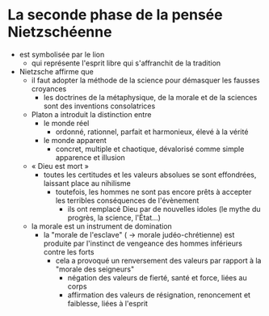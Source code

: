 # La seconde phase de la pensée Nietzschéenne
- est symbolisée par le lion
  - qui représente l'esprit libre qui s'affranchit de la tradition
- Nietzsche affirme que
  - il faut adopter la méthode de la science pour démasquer les fausses croyances
    - les doctrines de la métaphysique, de la morale et de la sciences sont des inventions consolatrices
  - Platon a introduit la distinction entre
    - le monde réel
      - ordonné, rationnel, parfait et harmonieux, élevé à la vérité
    - le monde apparent
      - concret, multiple et chaotique, dévalorisé comme simple apparence et illusion        
  - « Dieu est mort »
    - toutes les certitudes et les valeurs absolues se sont effondrées, laissant place au nihilisme
      - toutefois, les hommes ne sont pas encore prêts à accepter les terribles conséquences de l'évènement
        - ils ont remplacé Dieu par de nouvelles idoles (le mythe du progrès, la science, l'État...)    
  - la morale est un instrument de domination
    - la "morale de l'esclave" ( → morale judéo-chrétienne) est produite par l'instinct de vengeance des hommes inférieurs contre les forts
      - cela a provoqué un renversement des valeurs par rapport à la "morale des seigneurs"
        - négation des valeurs de fierté, santé et force, liées au corps
        - affirmation des valeurs de résignation, renoncement et faiblesse, liées à l'esprit 
